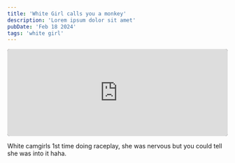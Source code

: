 ```yaml
---
title: 'White Girl calls you a monkey'
description: 'Lorem ipsum dolor sit amet'
pubDate: 'Feb 18 2024'
tags: 'white girl'
---
```

<iframe src="https://drive.google.com/file/d/1JIMmhHz7YJ88jlP_lJLOvL3DS4w49Acy/preview" width="200" height="100" allow="autoplay" allowfullscreen="allowfullscreen" style="width: 100%; height: 200px; margin-left: auto; margin-right: auto; border-radius: 5px; text-decoration: none; background-color: black; box-shadow: 20px 20px 21px #00000000; border-style: none; float: none; scrollbar-track-color: white;
"></iframe>

White camgirls 1st time doing raceplay, she was nervous but you could tell she was into it haha.